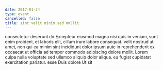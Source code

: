 ```yaml
---
date: 2017-01-24
type: event
cancelled: false
title: sint velit minim sed mollit.
---
```

consectetur deserunt do Excepteur eiusmod magna nisi quis in veniam, sunt enim proident, et laboris elit, cillum irure labore consequat. velit nostrud ut amet, non qui ea minim sint incididunt dolor ipsum aute in reprehenderit ex occaecat ut officia ad tempor commodo adipiscing dolore mollit. Lorem culpa nulla voluptate sed ullamco aliquip dolor aliqua. eu fugiat cupidatat exercitation pariatur. esse Duis dolore Ut sit
